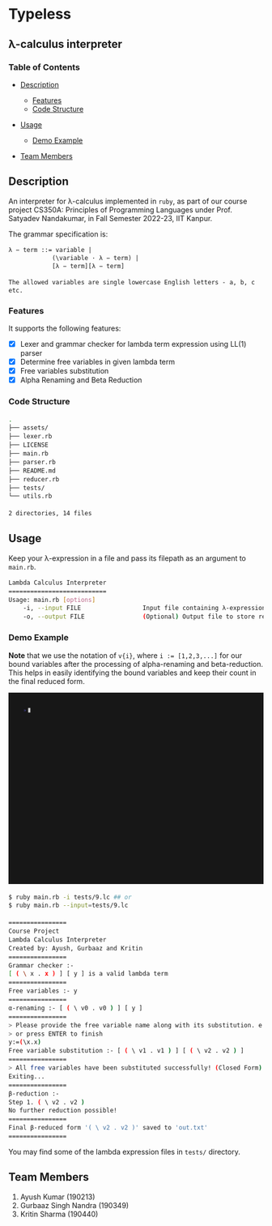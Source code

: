 # Typeless 
## λ-calculus interpreter

### Table of Contents

- [Description](#description)
  - [Features](#features)
  - [Code Structure](#code-structure)

- [Usage](#usage)
  - [Demo Example](#demo-example)

- [Team Members](#team-members)

## Description

An interpreter for λ-calculus implemented in `ruby`, as part of our course project CS350A: Principles of Programming Languages under Prof. Satyadev Nandakumar, in Fall Semester 2022-23, IIT Kanpur.

The grammar specification is:
```
λ − term ::= variable |
            (\variable · λ − term) |
            [λ − term][λ − term]

The allowed variables are single lowercase English letters - a, b, c etc.
```

### Features

It supports the following features:

- [x] Lexer and grammar checker for lambda term expression using LL(1) parser
- [x] Determine free variables in given lambda term
- [x] Free variables substitution
- [x] Alpha Renaming and Beta Reduction

### Code Structure

```bash
.
├── assets/
├── lexer.rb
├── LICENSE
├── main.rb
├── parser.rb
├── README.md
├── reducer.rb
├── tests/
└── utils.rb

2 directories, 14 files
```

## Usage

Keep your λ-expression in a file and pass its filepath as an argument to `main.rb`.

```bash
Lambda Calculus Interpreter
===========================
Usage: main.rb [options]
    -i, --input FILE                 Input file containing λ-expression
    -o, --output FILE                (Optional) Output file to store reduced λ-expression. Default: out.txt
```

### Demo Example

**Note** that we use the notation of `v{i}`, where `i := [1,2,3,...]` for our bound variables after the processing of alpha-renaming and beta-reduction. This helps in easily identifying the bound variables and keep their count in the final reduced form.

![](assets/demo.gif)

```bash
$ ruby main.rb -i tests/9.lc ## or
$ ruby main.rb --input=tests/9.lc

================
Course Project
Lambda Calculus Interpreter
Created by: Ayush, Gurbaaz and Kritin
================
Grammar checker :- 
[ ( \ x . x ) ] [ y ] is a valid lambda term
================
Free variables :- y 
================
α-renaming :- [ ( \ v0 . v0 ) ] [ y ]
================
> Please provide the free variable name along with its substitution. e.g. x:=M denotes replacing free occurences of x with lambda term M
> or press ENTER to finish
y:=(\x.x)
Free variable substitution :- [ ( \ v1 . v1 ) ] [ ( \ v2 . v2 ) ]
================
> All free variables have been substituted successfully! (Closed Form)
Exiting...
================
β-reduction :- 
Step 1. ( \ v2 . v2 )
No further reduction possible!
================
Final β-reduced form '( \ v2 . v2 )' saved to 'out.txt'
================
```

You may find some of the lambda expression files in `tests/` directory.

## Team Members

1. Ayush Kumar (190213)
2. Gurbaaz Singh Nandra (190349)
3. Kritin Sharma (190440)
